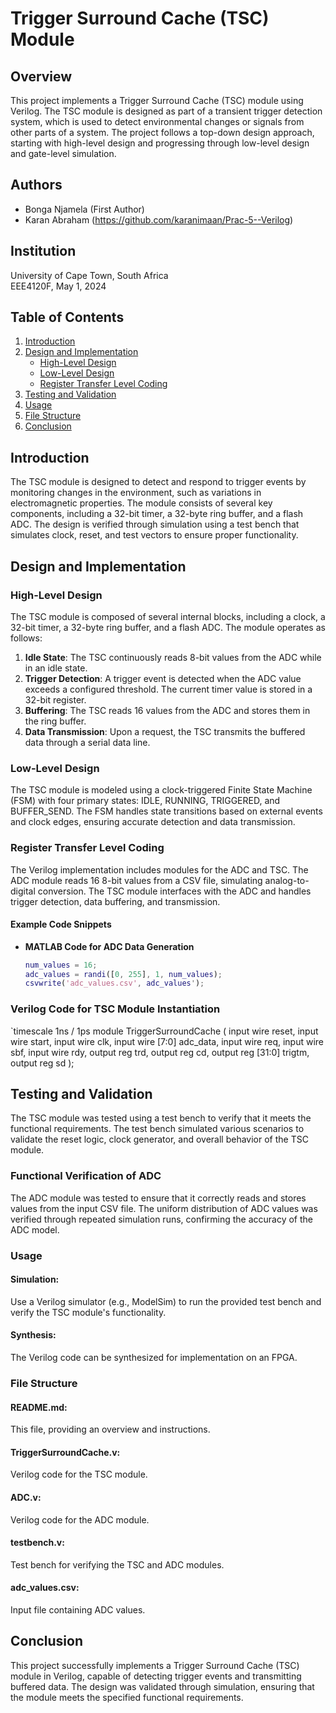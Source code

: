 # Trigger Surround Cache (TSC) Module

## Overview
This project implements a Trigger Surround Cache (TSC) module using Verilog. The TSC module is designed as part of a transient trigger detection system, which is used to detect environmental changes or signals from other parts of a system. The project follows a top-down design approach, starting with high-level design and progressing through low-level design and gate-level simulation.

## Authors
- Bonga Njamela (First Author)
- Karan Abraham (https://github.com/karanimaan/Prac-5--Verilog)

## Institution
University of Cape Town, South Africa  
EEE4120F, May 1, 2024

## Table of Contents
1. [Introduction](#introduction)
2. [Design and Implementation](#design-and-implementation)
    - [High-Level Design](#high-level-design)
    - [Low-Level Design](#low-level-design)
    - [Register Transfer Level Coding](#register-transfer-level-coding)
3. [Testing and Validation](#testing-and-validation)
4. [Usage](#usage)
5. [File Structure](#file-structure)
6. [Conclusion](#conclusion)

## Introduction
The TSC module is designed to detect and respond to trigger events by monitoring changes in the environment, such as variations in electromagnetic properties. The module consists of several key components, including a 32-bit timer, a 32-byte ring buffer, and a flash ADC. The design is verified through simulation using a test bench that simulates clock, reset, and test vectors to ensure proper functionality.

## Design and Implementation

### High-Level Design
The TSC module is composed of several internal blocks, including a clock, a 32-bit timer, a 32-byte ring buffer, and a flash ADC. The module operates as follows:
1. **Idle State**: The TSC continuously reads 8-bit values from the ADC while in an idle state.
2. **Trigger Detection**: A trigger event is detected when the ADC value exceeds a configured threshold. The current timer value is stored in a 32-bit register.
3. **Buffering**: The TSC reads 16 values from the ADC and stores them in the ring buffer.
4. **Data Transmission**: Upon a request, the TSC transmits the buffered data through a serial data line.

### Low-Level Design
The TSC module is modeled using a clock-triggered Finite State Machine (FSM) with four primary states: IDLE, RUNNING, TRIGGERED, and BUFFER_SEND. The FSM handles state transitions based on external events and clock edges, ensuring accurate detection and data transmission.

### Register Transfer Level Coding
The Verilog implementation includes modules for the ADC and TSC. The ADC module reads 16 8-bit values from a CSV file, simulating analog-to-digital conversion. The TSC module interfaces with the ADC and handles trigger detection, data buffering, and transmission.

#### Example Code Snippets
- **MATLAB Code for ADC Data Generation**
  ```matlab
  num_values = 16;
  adc_values = randi([0, 255], 1, num_values);
  csvwrite('adc_values.csv', adc_values');

### Verilog Code for TSC Module Instantiation

`timescale 1ns / 1ps
module TriggerSurroundCache (
    input wire reset,
    input wire start,
    input wire clk,
    input wire [7:0] adc_data,
    input wire req,
    input wire sbf,
    input wire rdy,
    output reg trd,
    output reg cd,
    output reg [31:0] trigtm,
    output reg sd
);

## Testing and Validation

The TSC module was tested using a test bench to verify that it meets the functional requirements. The test bench simulated various scenarios to validate the reset logic, clock generator, and overall behavior of the TSC module.

### Functional Verification of ADC
The ADC module was tested to ensure that it correctly reads and stores values from the input CSV file. The uniform distribution of ADC values was verified through repeated simulation runs, confirming the accuracy of the ADC model.

### Usage

#### Simulation: 
Use a Verilog simulator (e.g., ModelSim) to run the provided test bench and verify the TSC module's functionality.

#### Synthesis: 
The Verilog code can be synthesized for implementation on an FPGA.

### File Structure

#### README.md: 
This file, providing an overview and instructions.

#### TriggerSurroundCache.v: 
Verilog code for the TSC module.

#### ADC.v: 
Verilog code for the ADC module.

#### testbench.v: 
Test bench for verifying the TSC and ADC modules.

#### adc_values.csv: 
Input file containing ADC values.

## Conclusion
This project successfully implements a Trigger Surround Cache (TSC) module in Verilog, capable of detecting trigger events and transmitting buffered data. The design was validated through simulation, ensuring that the module meets the specified functional requirements.
